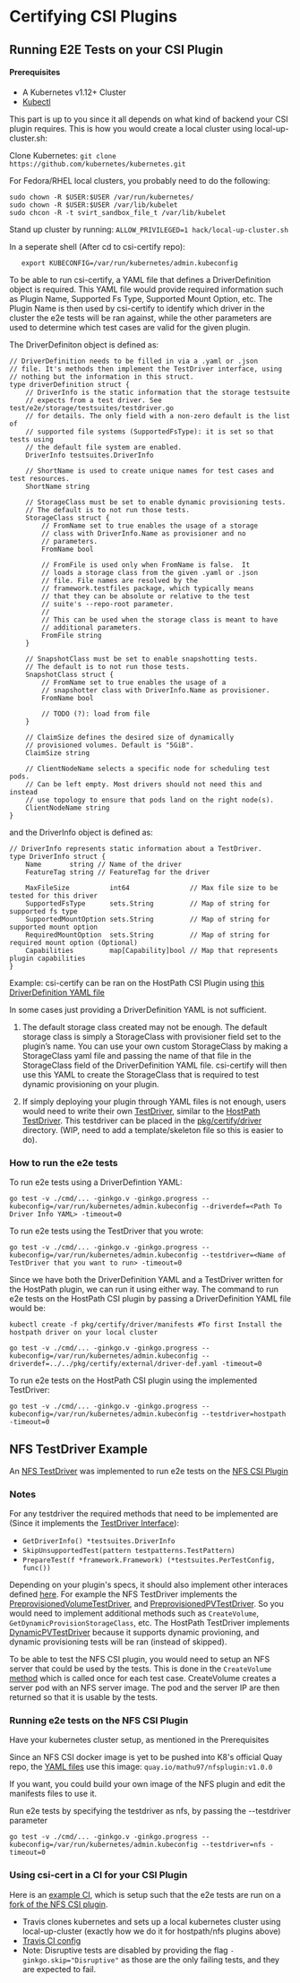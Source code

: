 # Certifying CSI Plugins

## Running E2E Tests on your CSI Plugin

#### Prerequisites

 * A Kubernetes v1.12+ Cluster
 * [Kubectl](https://kubernetes.io/docs/tasks/tools/install-kubectl/#install-kubectl) 
 
 This part is up to you since it all depends on what kind of backend your CSI plugin requires. This is how you would create a local cluster using local-up-cluster.sh:
 
 Clone Kubernetes: `git clone https://github.com/kubernetes/kubernetes.git` 
 
 For Fedora/RHEL local clusters, you probably need to do the following: 
 ```
 sudo chown -R $USER:$USER /var/run/kubernetes/
 sudo chown -R $USER:$USER /var/lib/kubelet 
 sudo chcon -R -t svirt_sandbox_file_t /var/lib/kubelet
 ```
 Stand up cluster by running: `ALLOW_PRIVILEGED=1 hack/local-up-cluster.sh` 
 
 In a seperate shell (After cd to csi-certify repo): 
 ```
    export KUBECONFIG=/var/run/kubernetes/admin.kubeconfig
 ``` 

To be able to run csi-certify, a YAML file that defines a DriverDefinition object is required. This YAML file would provide required information such as Plugin Name, Supported Fs Type, Supported Mount Option, etc. The Plugin Name is then used by csi-certify to identify which driver in the cluster the e2e tests will be ran against, while the other parameters are used to determine which test cases are valid for the given plugin. 

The DriverDefiniton object is defined as: 
```
// DriverDefinition needs to be filled in via a .yaml or .json
// file. It's methods then implement the TestDriver interface, using
// nothing but the information in this struct.
type driverDefinition struct {
	// DriverInfo is the static information that the storage testsuite
	// expects from a test driver. See test/e2e/storage/testsuites/testdriver.go
	// for details. The only field with a non-zero default is the list of
	// supported file systems (SupportedFsType): it is set so that tests using
	// the default file system are enabled.
	DriverInfo testsuites.DriverInfo

	// ShortName is used to create unique names for test cases and test resources.
	ShortName string

	// StorageClass must be set to enable dynamic provisioning tests.
	// The default is to not run those tests.
	StorageClass struct {
		// FromName set to true enables the usage of a storage
		// class with DriverInfo.Name as provisioner and no
		// parameters.
		FromName bool

		// FromFile is used only when FromName is false.  It
		// loads a storage class from the given .yaml or .json
		// file. File names are resolved by the
		// framework.testfiles package, which typically means
		// that they can be absolute or relative to the test
		// suite's --repo-root parameter.
		//
		// This can be used when the storage class is meant to have
		// additional parameters.
		FromFile string
	}

	// SnapshotClass must be set to enable snapshotting tests.
	// The default is to not run those tests.
	SnapshotClass struct {
		// FromName set to true enables the usage of a
		// snapshotter class with DriverInfo.Name as provisioner.
		FromName bool

		// TODO (?): load from file
	}

	// ClaimSize defines the desired size of dynamically
	// provisioned volumes. Default is "5GiB".
	ClaimSize string

	// ClientNodeName selects a specific node for scheduling test pods.
	// Can be left empty. Most drivers should not need this and instead
	// use topology to ensure that pods land on the right node(s).
	ClientNodeName string
}
```

and the DriverInfo object is defined as:

```
// DriverInfo represents static information about a TestDriver.
type DriverInfo struct {
	Name       string // Name of the driver
	FeatureTag string // FeatureTag for the driver

	MaxFileSize          int64               // Max file size to be tested for this driver
	SupportedFsType      sets.String         // Map of string for supported fs type
	SupportedMountOption sets.String         // Map of string for supported mount option
	RequiredMountOption  sets.String         // Map of string for required mount option (Optional)
	Capabilities         map[Capability]bool // Map that represents plugin capabilities
}
```

Example: csi-certify can be ran on the HostPath CSI Plugin using [this DriverDefinition YAML file](https://github.com/wongma7/csi-certify/blob/master/pkg/certify/external/driver-def.yaml)


In some cases just providing a DriverDefinition YAML is not sufficient. 
 1) The default storage class created may not be enough. The default storage class is simply a StorageClass with provisioner field set to the plugin’s name. You can use your own custom StorageClass by making a StorageClass yaml file and passing the name of that file in the StorageClass field of the DriverDefinition YAML file. csi-certify will then use this YAML to create the StorageClass that is required to test dynamic provisioning on your plugin.
 
 2) If simply deploying your plugin through YAML files is not enough, users would need to write their own [TestDriver](https://github.com/kubernetes/kubernetes/blob/master/test/e2e/storage/testsuites/testdriver.go#L31), similar to the [HostPath TestDriver](https://github.com/wongma7/csi-certify/blob/master/pkg/certify/driver/hostpath_driver.go). This testdriver can be placed in the [pkg/certify/driver](https://github.com/wongma7/csi-certify/tree/master/pkg/certify/driver) directory. (WIP, need to add a template/skeleton file so this is easier to do).
 
### How to run the e2e tests
 
To run e2e tests using a DriverDefintion YAML: 
```
go test -v ./cmd/... -ginkgo.v -ginkgo.progress --kubeconfig=/var/run/kubernetes/admin.kubeconfig --driverdef=<Path To Driver Info YAML> -timeout=0
``` 

To run e2e tests using the TestDriver that you wrote: 
```
go test -v ./cmd/... -ginkgo.v -ginkgo.progress --kubeconfig=/var/run/kubernetes/admin.kubeconfig --testdriver=<Name of TestDriver that you want to run> -timeout=0
``` 

Since we have both the DriverDefinition YAML and a TestDriver written for the HostPath plugin, we can run it using either way. The command to run e2e tests on the HostPath CSI plugin by passing a DriverDefinition YAML file would be: 

```
kubectl create -f pkg/certify/driver/manifests #To first Install the hostpath driver on your local cluster

go test -v ./cmd/... -ginkgo.v -ginkgo.progress --kubeconfig=/var/run/kubernetes/admin.kubeconfig --driverdef=../../pkg/certify/external/driver-def.yaml -timeout=0
```

To run e2e tests on the HostPath CSI plugin using the implemented TestDriver: 
```
go test -v ./cmd/... -ginkgo.v -ginkgo.progress --kubeconfig=/var/run/kubernetes/admin.kubeconfig --testdriver=hostpath -timeout=0
```

## NFS TestDriver Example

An [NFS TestDriver](https://github.com/wongma7/csi-certify/blob/master/pkg/certify/driver/nfs_driver.go) was implemented to run e2e tests on the [NFS CSI Plugin](https://github.com/kubernetes-csi/csi-driver-nfs)

### Notes

For any testdriver the required methods that need to be implemented are (Since it implements the [TestDriver Interface](https://github.com/kubernetes/kubernetes/blob/master/test/e2e/storage/testsuites/testdriver.go#L31)):
 - `GetDriverInfo() *testsuites.DriverInfo`
 - `SkipUnsupportedTest(pattern testpatterns.TestPattern)`
 - `PrepareTest(f *framework.Framework) (*testsuites.PerTestConfig, func())` 
 
Depending on your plugin's specs, it should  also implement other interaces defined [here](https://github.com/kubernetes/kubernetes/blob/master/test/e2e/storage/testsuites/testdriver.go). For example the NFS TestDriver implements the [PreprovisionedVolumeTestDriver](https://github.com/kubernetes/kubernetes/blob/master/test/e2e/storage/testsuites/testdriver.go#L61), and [PreprovisionedPVTestDriver](https://github.com/kubernetes/kubernetes/blob/master/test/e2e/storage/testsuites/testdriver.go#L78). So you would need to implement additional methods such as `CreateVolume`, `GetDynamicProvisionStorageClass`, etc. The HostPath TestDriver implements [DynamicPVTestDriver](https://github.com/kubernetes/kubernetes/blob/master/test/e2e/storage/testsuites/testdriver.go#L87) because it supports dynamic provioning, and dynamic provisioning tests will be ran (instead of skipped).
 
 To be able to test the NFS CSI plugin, you would need to setup an NFS server that could be used by the tests. This is done in the `CreateVolume` [method](https://github.com/wongma7/csi-certify/blob/master/pkg/certify/driver/nfs_driver.go#L103) which is called once for each test case. CreateVolume creates a server pod with an NFS server image. The pod and the server IP are then returned so that it is usable by the tests.

### Running e2e tests on the NFS CSI Plugin

Have your kubernetes cluster setup, as mentioned in the Prerequisites

Since an NFS CSI docker image is yet to be pushed into K8's official Quay repo, the [YAML files](https://github.com/wongma7/csi-certify/tree/master/pkg/certify/driver/manifests/nfs) use this image: `quay.io/mathu97/nfsplugin:v1.0.0`

If you want, you could build your own image of the NFS plugin and edit the manifests files to use it.

Run e2e tests by specifying the testdriver as nfs, by passing the --testdriver parameter
```
go test -v ./cmd/... -ginkgo.v -ginkgo.progress --kubeconfig=/var/run/kubernetes/admin.kubeconfig --testdriver=nfs -timeout=0
```

### Using csi-cert in a CI for your CSI Plugin 

Here is an [example CI](https://travis-ci.org/mathu97/csi-driver-nfs/builds/510069940), which is setup such that the e2e tests are run on a [fork of the NFS CSI plugin](https://github.com/mathu97/csi-driver-nfs).

 - Travis clones kubernetes and sets up a local kubernetes cluster using local-up-cluster (exactly how we do it for hostpath/nfs plugins above)
 - [Travis CI config](https://travis-ci.org/mathu97/csi-driver-nfs/jobs/510069941/config)
 - Note: Disruptive tests are disabled by providing the flag `-ginkgo.skip="Disruptive"` as those are the only failing tests, and they are expected to fail.

